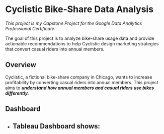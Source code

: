 # Cyclistic Bike-Share Data Analysis
_This project is my Capstone Project for the Google Data Analytics Professional Certificate._

The goal of this project is to analyze bike-share usage data and provide actionable recommendations to help Cyclistic design marketing strategies that convert casual riders into annual members.

## Overview

Cyclistic, a fictional bike-share company in Chicago, wants to increase profitability by converting casual riders into annual members. This project aims to ***understand how annual members and casual riders use bikes differently.***

## Dashboard
- Tableau Dashboard shows:
    - 

